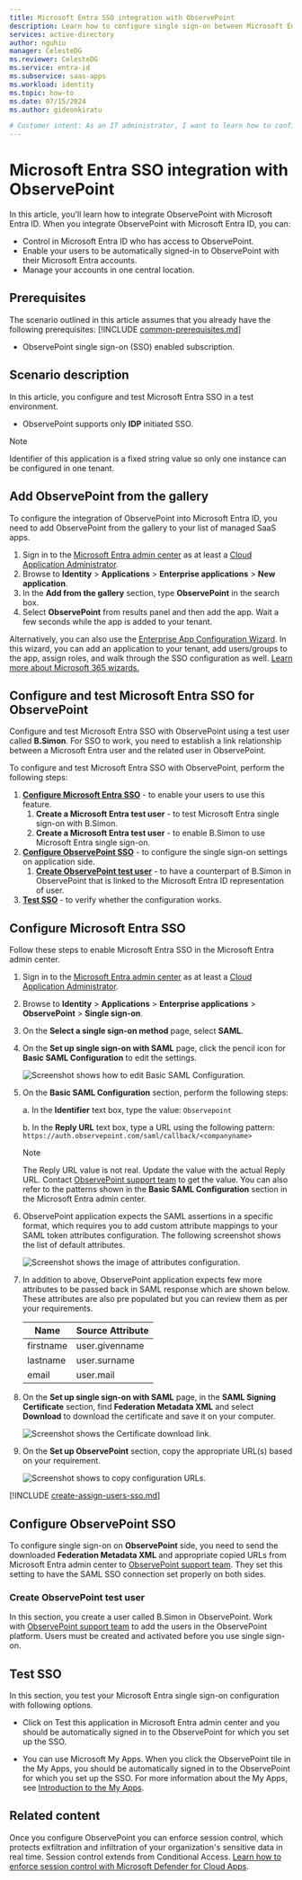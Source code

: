 ```yaml
---
title: Microsoft Entra SSO integration with ObservePoint
description: Learn how to configure single sign-on between Microsoft Entra ID and ObservePoint.
services: active-directory
author: nguhiu
manager: CelesteDG
ms.reviewer: CelesteDG
ms.service: entra-id
ms.subservice: saas-apps
ms.workload: identity
ms.topic: how-to
ms.date: 07/15/2024
ms.author: gideonkiratu

# Customer intent: As an IT administrator, I want to learn how to configure single sign-on between Microsoft Entra ID and Directory Services so that I can control who has access to Directory Services, enable automatic sign-in with Microsoft Entra accounts, and manage my accounts in one central location.
---
```


# Microsoft Entra SSO integration with ObservePoint

In this article,  you'll learn how to integrate ObservePoint with Microsoft Entra ID. When you integrate ObservePoint with Microsoft Entra ID, you can:

* Control in Microsoft Entra ID who has access to ObservePoint.
* Enable your users to be automatically signed-in to ObservePoint with their Microsoft Entra accounts.
* Manage your accounts in one central location.

## Prerequisites
The scenario outlined in this article assumes that you already have the following prerequisites:
[!INCLUDE [common-prerequisites.md](~/identity/saas-apps/includes/common-prerequisites.md)]
* ObservePoint single sign-on (SSO) enabled subscription.

## Scenario description

In this article,  you configure and test Microsoft Entra SSO in a test environment.

* ObservePoint supports only **IDP** initiated SSO.

> [!NOTE]
> Identifier of this application is a fixed string value so only one instance can be configured in one tenant.

## Add ObservePoint from the gallery

To configure the integration of ObservePoint into Microsoft Entra ID, you need to add ObservePoint from the gallery to your list of managed SaaS apps.

1. Sign in to the [Microsoft Entra admin center](https://entra.microsoft.com) as at least a [Cloud Application Administrator](~/identity/role-based-access-control/permissions-reference.md#cloud-application-administrator).
1. Browse to **Identity** > **Applications** > **Enterprise applications** > **New application**.
1. In the **Add from the gallery** section, type **ObservePoint** in the search box.
1. Select **ObservePoint** from results panel and then add the app. Wait a few seconds while the app is added to your tenant.

Alternatively, you can also use the [Enterprise App Configuration Wizard](https://portal.office.com/AdminPortal/home?Q=Docs#/azureadappintegration). In this wizard, you can add an application to your tenant, add users/groups to the app, assign roles, and walk through the SSO configuration as well. [Learn more about Microsoft 365 wizards.](/microsoft-365/admin/misc/azure-ad-setup-guides)

## Configure and test Microsoft Entra SSO for ObservePoint

Configure and test Microsoft Entra SSO with ObservePoint using a test user called **B.Simon**. For SSO to work, you need to establish a link relationship between a Microsoft Entra user and the related user in ObservePoint.

To configure and test Microsoft Entra SSO with ObservePoint, perform the following steps:

1. **[Configure Microsoft Entra SSO](#configure-microsoft-entra-sso)** - to enable your users to use this feature.
    1. **Create a Microsoft Entra test user** - to test Microsoft Entra single sign-on with B.Simon.
    1. **Create a Microsoft Entra test user** - to enable B.Simon to use Microsoft Entra single sign-on.
1. **[Configure ObservePoint SSO](#configure-observepoint-sso)** - to configure the single sign-on settings on application side.
    1. **[Create ObservePoint test user](#create-observepoint-test-user)** - to have a counterpart of B.Simon in ObservePoint that is linked to the Microsoft Entra ID representation of user.
1. **[Test SSO](#test-sso)** - to verify whether the configuration works.

## Configure Microsoft Entra SSO

Follow these steps to enable Microsoft Entra SSO in the Microsoft Entra admin center.

1. Sign in to the [Microsoft Entra admin center](https://entra.microsoft.com) as at least a [Cloud Application Administrator](~/identity/role-based-access-control/permissions-reference.md#cloud-application-administrator).
1. Browse to **Identity** > **Applications** > **Enterprise applications** > **ObservePoint** > **Single sign-on**.
1. On the **Select a single sign-on method** page, select **SAML**.
1. On the **Set up single sign-on with SAML** page, click the pencil icon for **Basic SAML Configuration** to edit the settings.

   ![Screenshot shows how to edit Basic SAML Configuration.](common/edit-urls.png "Basic Configuration")

1. On the **Basic SAML Configuration** section, perform the following steps:

    a. In the **Identifier** text box, type the value:
    `Observepoint`

    b. In the **Reply URL** text box, type a URL using the following pattern:
    `https://auth.observepoint.com/saml/callback/<companyname>`

	> [!NOTE]
	> The Reply URL value is not real. Update the value with the actual Reply URL. Contact [ObservePoint support team](mailto:support@observepoint.com) to get the value. You can also refer to the patterns shown in the **Basic SAML Configuration** section in the Microsoft Entra admin center.

1. ObservePoint application expects the SAML assertions in a specific format, which requires you to add custom attribute mappings to your SAML token attributes configuration. The following screenshot shows the list of default attributes.

	![Screenshot shows the image of attributes configuration.](common/default-attributes.png "Image")

1. In addition to above, ObservePoint application expects few more attributes to be passed back in SAML response which are shown below. These attributes are also pre populated but you can review them as per your requirements.
	
	| Name |  Source Attribute|
	| ---- | --------------- |
	| firstname | user.givenname |
	| lastname | user.surname |
	| email | user.mail |

1. On the **Set up single sign-on with SAML** page, in the **SAML Signing Certificate** section, find **Federation Metadata XML** and select **Download** to download the certificate and save it on your computer.

	![Screenshot shows the Certificate download link.](common/metadataxml.png "Certificate")

1. On the **Set up ObservePoint** section, copy the appropriate URL(s) based on your requirement.

	![Screenshot shows to copy configuration URLs.](common/copy-configuration-urls.png "Metadata")

[!INCLUDE [create-assign-users-sso.md](~/identity/saas-apps/includes/create-assign-users-sso.md)]

## Configure ObservePoint SSO

To configure single sign-on on **ObservePoint** side, you need to send the downloaded **Federation Metadata XML** and appropriate copied URLs from Microsoft Entra admin center to [ObservePoint support team](mailto:support@observepoint.com). They set this setting to have the SAML SSO connection set properly on both sides.

### Create ObservePoint test user

In this section, you create a user called B.Simon in ObservePoint. Work with [ObservePoint support team](mailto:support@observepoint.com) to add the users in the ObservePoint platform. Users must be created and activated before you use single sign-on.

## Test SSO 

In this section, you test your Microsoft Entra single sign-on configuration with following options.
 
* Click on Test this application in Microsoft Entra admin center and you should be automatically signed in to the ObservePoint for which you set up the SSO.
 
* You can use Microsoft My Apps. When you click the ObservePoint tile in the My Apps, you should be automatically signed in to the ObservePoint for which you set up the SSO. For more information about the My Apps, see [Introduction to the My Apps](https://support.microsoft.com/account-billing/sign-in-and-start-apps-from-the-my-apps-portal-2f3b1bae-0e5a-4a86-a33e-876fbd2a4510).

## Related content

Once you configure ObservePoint you can enforce session control, which protects exfiltration and infiltration of your organization's sensitive data in real time. Session control extends from Conditional Access. [Learn how to enforce session control with Microsoft Defender for Cloud Apps](/cloud-app-security/proxy-deployment-any-app).